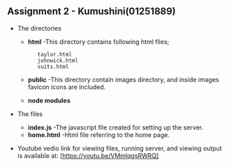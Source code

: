## Assignment 2 - Kumushini(01251889)

* The directories
  * **html**
    -This directory contains following html files;
     
           taylor.html 
           johnwick.html 
           suits.html
  * **public**
    -This directory contain images directory, and inside images favicon icons are included.
  * **node modules**
    
* The files
   * **index.js**
     -The javascript file created for setting up the server.
   * **home.html**
     -Html file referring to the home page.

* Youtube vedio link for viewing files, running server, and viewing output is available at: [https://youtu.be/VMmlqgsRWRQ] 
